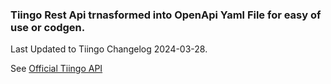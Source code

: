 ### Tiingo Rest Api trnasformed into OpenApi Yaml File for easy of use or codgen.

Last Updated to Tiingo Changelog 2024-03-28.

See [Official Tiingo API](https://www.tiingo.com/documentation/general/overview)
